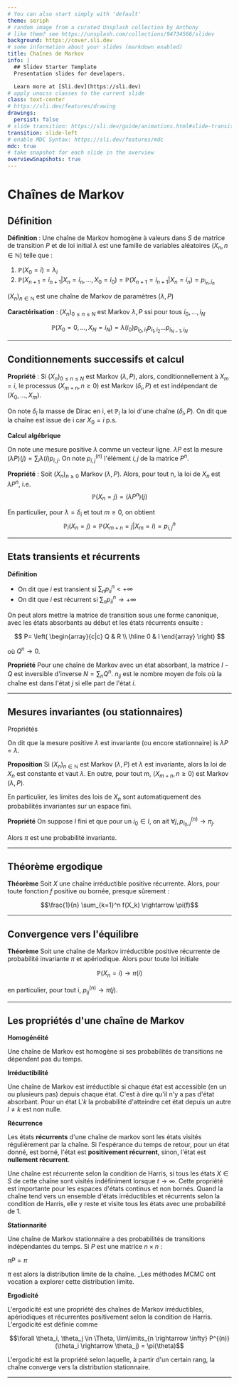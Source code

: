 ```yaml
---
# You can also start simply with 'default'
theme: seriph
# random image from a curated Unsplash collection by Anthony
# like them? see https://unsplash.com/collections/94734566/slidev
background: https://cover.sli.dev
# some information about your slides (markdown enabled)
title: Chaînes de Markov
info: |
  ## Slidev Starter Template
  Presentation slides for developers.

  Learn more at [Sli.dev](https://sli.dev)
# apply unocss classes to the current slide
class: text-center
# https://sli.dev/features/drawing
drawings:
  persist: false
# slide transition: https://sli.dev/guide/animations.html#slide-transitions
transition: slide-left
# enable MDC Syntax: https://sli.dev/features/mdc
mdc: true
# take snapshot for each slide in the overview
overviewSnapshots: true
---
```

# Chaînes de Markov

## Définition

**Définition** : Une chaîne de Markov homogène à valeurs dans $S$ de matrice de transition $P$ et de loi initial $\lambda$
est une famille de variables aléatoires $(X_n, n \in \mathbb{N})$ telle que :

  1. $\mathbb{P}(X_0 = i) = \lambda_i$
  2. $\mathbb{P}(X_{n+1} = i_{n+1} | X_n = i_n, ..., X_0 = i_0) = \mathbb{P}(X_{n+1} = i_{n+1} | X_n = i_n) = p_{i_n, j_n}$

$(X_n)_{n \in \mathbb{N}}$ est une chaîne de Markov de paramètres $(\lambda, P)$


**Caractérisation** : $(X_n)_{0 \leq n \leq N}$ est Markov $\lambda, P$ ssi pour tous $i_0, ..., i_N$

$$\mathbb{P}(X_0 = 0, ..., X_N = i_N) = \lambda(i_0) p_{i_0, i_1} p_{i_1, i_2} ... p_{i_{N-1},i_N}$$


---
## Conditionnements successifs et calcul

**Propriété** : Si $(X_n)_{0 \leq n \leq N}$ est Markov $(\lambda, P)$, alors, conditionnellement à $X_m = i$, le processus $(X_{m+n}, n \geq 0)$ est Markov  $(\delta_i, P)$ et est indépendant de $(X_0, ..., X_m)$.


On note $\delta_i$ la masse de Dirac en i, et $\mathbb{P}_i$ la loi d'une chaîne $(\delta_i, P)$. On dit que la chaîne est issue de i car $X_0 = i$ p.s.


**Calcul algébrique**

On note une mesure positive $\lambda$ comme un vecteur ligne. $\lambda P$ est la mesure $(\lambda P)(j) = \sum_i \lambda(i) p_{i,j}$. On note $p_{i,j}^{(n)}$ l'élément $i,j$ de la matrice $P^n$. 

**Propriété** : Soit $(X_n)_{n \geq 0}$ Markov $(\lambda, P)$. Alors, pour tout n, la loi de $X_n$ est $\lambda P^n$, i.e.
$$
\mathbb{P}(X_n = j) = (\lambda P^n)(j)
$$

En particulier, pour $\lambda = \delta_i$ et tout $m \geq 0$, on obtient
$$
\mathbb{P}_i(X_n = j)= \mathbb{P}(X_{m+n} = j | X_m = i) = p_{i,j}^n
$$

---
## Etats transients et récurrents


**Définition** 
- On dit que $i$ est transient si $\sum_n p_{ii}^n \lt + \infty$ 
- On dit que $i$ est récurrent si $\sum_n p_{ii}^n \rightarrow + \infty$

On peut alors mettre la matrice de transition sous une forme canonique, avec les états absorbants au début et les états récurrents ensuite :

$$
P=
\left(
\begin{array}{c|c}
Q & R \\
\hline
0 & I
\end{array}
\right)
$$

où $Q^n \rightarrow 0$.

**Propriété** Pour une chaîne de Markov avec un état absorbant, la matrice $I - Q$ est inversible d'inverse $N = \sum_n Q^n$. $n_{ij}$ est le nombre moyen de 
fois où la chaîne est dans l'état $j$ si elle part de l'état $i$.

---
## Mesures invariantes (ou stationnaires)
Propriétés

On dit que la mesure positive $\lambda$ est invariante (ou encore stationnaire) is $\lambda P = \lambda$.

**Proposition** Si $(X_n)_{n \in \mathbb{N}}$ est Markov $(\lambda, P)$ et $\lambda$ est invariante, alors la loi de $X_n$ est
constante et vaut $\lambda$. En outre, pour tout m, $(X_{m+n}, n \geq 0)$ est Markov $(\lambda, P)$.

En particulier, les limites des lois de $X_n$ sont automatiquement des probabilités invariantes sur un espace fini.

**Propriété** On suppose $I$ fini et que pour un $i_0 \in I$, on ait $\forall j, p_{i_0, j}^{(n)} \rightarrow \pi_j$.

Alors $\pi$ est une probabilité invariante.


---
## Théorème ergodique


**Théorème** Soit $X$ une chaîne irréductible positive récurrente. Alors, pour toute fonction $f$ positive 
ou bornée, presque sûrement : 

$$\frac{1}{n} \sum_{k=1}^n f(X_k) \rightarrow \pi(f)$$

---
## Convergence vers l'équilibre

**Théorème** Soit une chaîne de Markov irréductible positive récurrente de probabilité invariante
$\pi$ et apériodique. Alors pour toute loi initiale

$$\mathbb{P}(X_n = i) \rightarrow \pi(i)$$

en particulier, pour tout i, $p_{ij}^{(n)} \rightarrow \pi(j)$.


---
## Les propriétés d'une chaîne de Markov 

**Homogénéité** 

Une chaîne de Markov est homogène si ses probabilités de transitions ne dépendent pas du temps.

**Irréductibilité** 

Une chaîne de Markov est irréductible si chaque état est accessible (en un ou plusieurs pas) depuis chaque état.
C'est à dire qu'il n'y a pas d'état absorbant. Pour un état L'$k$ la probabilité d'atteindre cet état depuis un autre $l \neq k$ est non nulle.

**Récurrence** 

Les états **récurrents** d'une chaîne de markov sont les états visités régulièrement par la chaîne. Si l'espérance du temps de retour, pour un état donné, est borné, l'état est **positivement récurrent**, sinon, l'état est **nullement récurrent**.

Une chaîne est récurrente selon la condition de Harris, si tous les états $X \in S$ de cette chaîne sont visités indéfiniment lorsque $t \rightarrow \infty$. Cette propriété est importante pour les espaces d'états continus et non bornés. Quand la chaîne tend vers un ensemble d'états irréductibles et récurrents selon la condition de Harris, elle y reste et visite tous les états avec une
probabilité de 1.

**Stationnarité** 

Une chaîne de Markov stationnaire a des probabilités de transitions indépendantes du temps. Si $P$ est une matrice $n \times n$ :

$\pi P = \pi$

$\pi$ est alors la distribution limite de la chaîne. _Les méthodes MCMC ont vocation a explorer cette distribution limite. 

**Ergodicité**

L'ergodicité est une propriété des chaînes de Markov irréductibles, apériodiques et récurrentes positivement selon la condition de Harris. L'ergodicité est définie comme

$$\forall \theta_i, \theta_j \in \Theta, \lim\limits_{n \rightarrow \infty} P^{(n)} (\theta_i \rightarrow \theta_j) = \pi(\theta)$$

L'ergodicité est la propriété selon laquelle, à partir d'un certain rang, la chaîne converge vers la distribution stationnaire. 




---